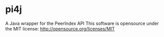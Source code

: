 pi4j
====

A Java wrapper for the PeerIndex API
This software is opensource under the MIT license: http://opensource.org/licenses/MIT
